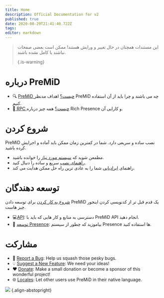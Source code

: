 ```yaml
---
title: Home
description: Official Documentation for v2
published: true
date: 2020-08-29T21:41:40.722Z
tags:
editor: markdown
---
```


> این مستندات همچنان در حال تغییر و ورایش هستند! ممکن است بعضی صفحات نباشند یا کامل نشده باشند. 
> 
> {.is-warning}

# درباره PreMiD
- :mag: [ PreMiD چیست؟](/about) اهداف مدنظر PreMiD چه می باشند و چرا باید از آن استفاده کنیم.
- :link:[ RPC چیست؟](https://discordapp.com/rich-presence) همه چیز درباره Rich Presence و کارایی آن.

# شروع کردن

PreMiD نصب ساده و سریعی دارد. شما در کمترین زمان ممکن باید آماده و اجرایش کرده باشید.

- مطمعن شوید که [سیستم مورد نیاز](/install/requirements) را خوانده باشید.
- [راهنمای نصب](/install) سریع و ساده را دنبال کنید.
- راهنمای [ایرادیابی](/troubleshooting) شما را به عادی ترین راه حل ممکن هدایت می کند.

# توسعه دهندگان

[شروع به کار کردن](/dev) برای توسعه دادن PreMiD یک قدم قبل تر از کدنویسی کردن اینجور چیز هاست.

- :computer:[API](/dev/api): دسترسی به منابع و کار هایی که باید با PreMiD API انجام دهید.
- :wrench: [توسعه Presence](/dev/presence): بیاموزید که چطور از سیستم Presence ها استفاده کنید.

# مشارکت
- :bug: [Report a Bug](https://github.com/PreMiD): Help us squash those pesky bugs.
- :bulb: [Suggest a New Feature](https://discord.premid.app/): We need your ideas!
- :heart: [Donate](https://www.patreon.com/Timeraa): Make a small donation or become a sponsor of this wonderful project!
- :globe_with_meridians: [Locales](https://translate.premid.app): Let other users use PreMiD in their native language.

![](https://beta.premid.app/img/logo.2b414dc2.gif) {.align-abstopright}
